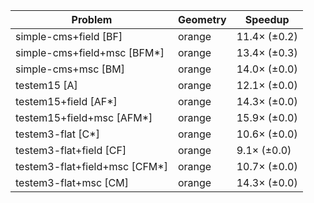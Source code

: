 | Problem                       | Geometry |      Speedup |
| ----------------------------- | -------- | ------------ |
| simple-cms+field [BF]         | orange   | 11.4× (±0.2) |
| simple-cms+field+msc [BFM*]   | orange   | 13.4× (±0.3) |
| simple-cms+msc [BM]           | orange   | 14.0× (±0.0) |
| testem15 [A]                  | orange   | 12.1× (±0.0) |
| testem15+field [AF*]          | orange   | 14.3× (±0.0) |
| testem15+field+msc [AFM*]     | orange   | 15.9× (±0.0) |
| testem3-flat [C*]             | orange   | 10.6× (±0.0) |
| testem3-flat+field [CF]       | orange   |  9.1× (±0.0) |
| testem3-flat+field+msc [CFM*] | orange   | 10.7× (±0.0) |
| testem3-flat+msc [CM]         | orange   | 14.3× (±0.0) |

